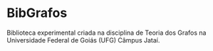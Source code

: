 BibGrafos
=========

Biblioteca experimental criada na disciplina de Teoria dos Grafos na Universidade Federal de Goiás (UFG) Câmpus Jataí.
